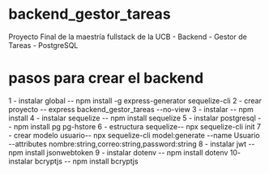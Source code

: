 # backend_gestor_tareas
Proyecto Final de la maestría fullstack de la UCB - Backend - Gestor de Tareas - PostgreSQL
# pasos para crear el backend
1 - instalar global     -- npm install -g express-generator sequelize-cli
2 - crear proyecto      -- express backend_gestor_tareas --no-view
3 - instalar            -- npm install
4 - instalar sequelize  -- npm install sequelize
5 - instalar postgresql -- npm install pg pg-hstore
6 - estructura sequelize-- npx sequelize-cli init
7 - crear modelo usuario-- npx sequelize-cli model:generate --name Usuario --attributes nombre:string,correo:string,password:string
8 - instalar jwt        -- npm install jsonwebtoken
9 - instalar dotenv     -- npm install dotenv
10- instalar bcryptjs   -- npm install bcryptjs
